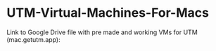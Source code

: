 # UTM-Virtual-Machines-For-Macs
Link to Google Drive file with pre made and working VMs for UTM (mac.getutm.app):
